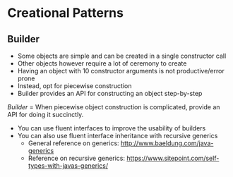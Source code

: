 # Creational Patterns

## Builder
* Some objects are simple and can be created in a single constructor call
* Other objects however require a lot of ceremony to create
* Having an object with 10 constructor arguments is not productive/error prone
* Instead, opt for piecewise construction
* Builder provides an API for constructing an object step-by-step  

*Builder* = When piecewise object construction is complicated, provide an API for doing it succinctly.

* You can use fluent interfaces to improve the usability of builders
* You can also use fluent interface inheritance with recursive generics  
  * General reference on generics: http://www.baeldung.com/java-generics
  * Reference on recursive generics: https://www.sitepoint.com/self-types-with-javas-generics/
